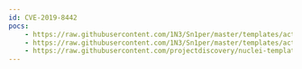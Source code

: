 ```yaml
---
id: CVE-2019-8442
pocs:
    - https://raw.githubusercontent.com/1N3/Sn1per/master/templates/active/CVE-2019-8442_-_Jira_Webroot_Directory_Traversal_2.sh
    - https://raw.githubusercontent.com/1N3/Sn1per/master/templates/active/CVE-2019-8442_-_Jira_Webroot_Directory_Traversal_1.sh
    - https://raw.githubusercontent.com/projectdiscovery/nuclei-templates/master/cves/CVE-2019-8442.yaml
---
```

